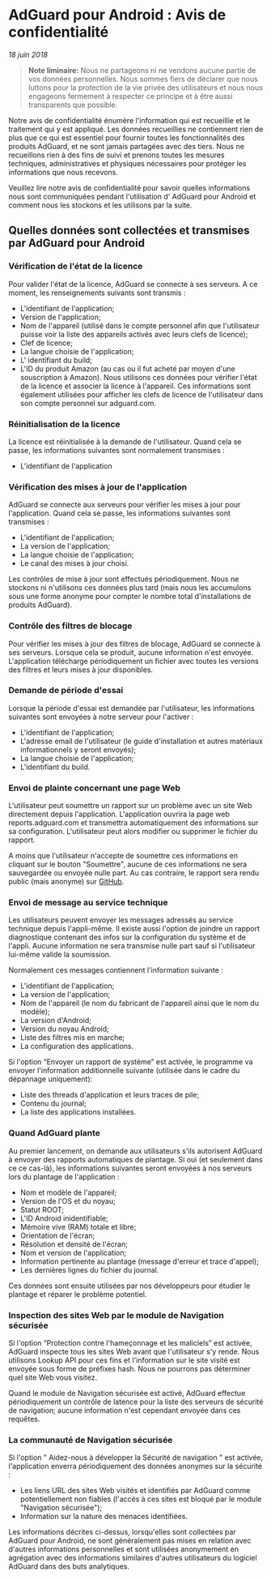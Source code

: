 # AdGuard pour Android : Avis de confidentialité 
*18 juin 2018*
> **Note liminaire:** Nous ne partageons ni ne vendons aucune partie de vos données personnelles. Nous sommes fiers de déclarer que nous luttons pour la protection de la vie privée des utilisateurs et nous nous engageons fermement à respecter ce principe et à être aussi transparents que possible.

Notre avis de confidentialité énumère l'information qui est recueillie et le traitement qui y est appliqué. Les données recueillies ne contiennent rien de plus que ce qui est essentiel pour fournir toutes les fonctionnalités des produits AdGuard, et ne sont jamais partagées avec des tiers. Nous ne recueillons rien à des fins de suivi et prenons toutes les mesures techniques, administratives et physiques nécessaires pour protéger les informations que nous recevons.

Veuillez lire notre avis de confidentialité pour savoir quelles informations nous sont communiquées pendant l'utilisation d' AdGuard pour Android et comment nous les stockons et les utilisons par la suite.


## Quelles données sont collectées et transmises par AdGuard pour Android


### Vérification de l'état de la licence

Pour valider l'état de la licence, AdGuard se connecte à ses serveurs. A ce moment, les renseignements suivants sont transmis :

* L'identifiant de l'application;
* Version de l'application;
* Nom de l'appareil (utilisé dans le compte personnel afin que l'utilisateur puisse voir la liste des appareils activés avec leurs clefs de licence);
* Clef de licence;
* La langue choisie de l'application;
* L' identifiant du build;
* L'ID du produit Amazon (au cas ou il fut acheté par moyen d'une souscription à Amazon).
Nous utilisons ces données pour vérifier l'état de la licence et associer la licence à l'appareil. Ces informations sont également utilisées pour afficher les clefs de licence de l'utilisateur dans son compte personnel sur adguard.com.

### Réinitialisation de la licence

La licence est réinitialisée à la demande de l'utilisateur. Quand cela se passe, les informations suivantes sont normalement transmises :

* L'identifiant de l'application

### Vérification des mises à jour de l'application

AdGuard se connecte aux serveurs pour vérifier les mises à jour pour l'application. Quand cela se passe, les informations suivantes sont transmises :

* L'identifiant de l'application;
* La version de l'application;
* La langue choisie de l'application;
* Le canal des mises à jour choisi.

Les contrôles de mise à jour sont effectués périodiquement. Nous ne stockons ni n'utilisons ces données plus tard (mais nous les accumulons sous une forme anonyme pour compter le nombre total d'installations de produits AdGuard).

### Contrôle des filtres de blocage

Pour vérifier les mises à jour des filtres de blocage, AdGuard se connecte à ses serveurs. Lorsque cela se produit, aucune information n'est envoyée. L'application télécharge périodiquement un fichier avec toutes les versions des filtres et leurs mises à jour disponibles.

### Demande de période d'essai

Lorsque la période d'essai est demandée par l'utilisateur, les informations suivantes sont envoyées à notre serveur pour l'activer :

* L'identifiant de l'application;
* L'adresse email de l'utilisateur (le guide d'installation et autres matériaux informationnels y seront envoyés);
* La langue choisie de l'application;
* L'identifiant du build.

### Envoi de plainte concernant une page Web

L'utilisateur peut soumettre un rapport sur un problème avec un site Web directement depuis l'application. L'application ouvrira la page web reports.adguard.com et transmettra automatiquement des informations sur sa configuration. L'utilisateur peut alors modifier ou supprimer le fichier du rapport.

A moins que l'utilisateur n'accepte de soumettre ces informations en cliquant sur le bouton "Soumettre", aucune de ces informations ne sera sauvegardée ou envoyée nulle part. Au cas contraire, le rapport sera rendu public (mais anonyme) sur [GitHub](https://github.com/adguardteam/adguardfilters/issues).

### Envoi de message au service technique

Les utilisateurs peuvent envoyer les messages adressés au service technique depuis l'appli-même. Il existe aussi l'option de joindre un rapport diagnostique contenant des infos sur la configuration du système et de l'appli. Aucune information ne sera transmise nulle part sauf si l'utilisateur lui-même valide la soumission.

Normalement ces messages contiennent l'information suivante :

* L'identifiant de l'application;
* La version de l'application;
* Nom de l'appareil (le nom du fabricant de l'appareil ainsi que le nom du modèle);
* La version d'Android;
* Version du noyau Android;
* Liste des filtres mis en marche;
* La configuration des applications.

Si l'option “Envoyer un rapport de système” est activée, le programme va envoyer l'information additionnelle suivante (utilisée dans le cadre du dépannage uniquement):

* Liste des threads d'application et leurs traces de pile;
* Contenu du journal;
* La liste des applications installées.

### Quand AdGuard plante

Au premier lancement, on demande aux utilisateurs s'ils autorisent AdGuard à envoyer des rapports automatiques de plantage. Si oui (et seulement dans ce ce cas-là), les informations suivantes seront envoyées à nos serveurs lors du plantage de l'application :

* Nom et modèle de l'appareil;
* Version de l'OS et du noyau;
* Statut ROOT;
* L'ID Android inidentifiable;
* Mémoire vive (RAM) totale et libre;
* Orientation de l'écran;
* Résolution et densité de l'écran;
* Nom et version de l'application;
* Information pertinente au plantage (message d'erreur et trace d'appel);
* Les dernières lignes du fichier du journal.

Ces données sont ensuite utilisées par nos développeurs pour étudier le plantage et réparer le problème potentiel.

### Inspection des sites Web par le module de Navigation sécurisée 

Si l'option “Protection contre l'hameçonnage et les maliciels” est activée, AdGuard inspecte tous les sites Web avant que l'utilisateur s'y rende. Nous utilisons Lookup API pour ces fins et l'information sur le site visité est envoyée sous forme de préfixes hash. Nous ne pourrons pas déterminer quel site Web vous visitez.

Quand le module de Navigation sécurisée est activé, AdGuard effectue périodiquement un contrôle de latence pour la liste des serveurs de sécurité de navigation; aucune information n'est cependant envoyée dans ces requêtes.

### La communauté de Navigation sécurisée

Si l'option " Aidez-nous à développer la Sécurité de navigation " est activée, l'application enverra périodiquement des données anonymes sur la sécurité :

* Les liens URL des sites Web visités et identifiés par AdGuard comme potentiellement non fiables (l'accès à ces sites est bloqué par le module "Navigation sécurisée");
* Information sur la nature des menaces identifiées.

Les informations décrites ci-dessus, lorsqu'elles sont collectées par AdGuard pour Android, ne sont généralement pas mises en relation avec d'autres informations personnelles et sont utilisées anonymement en agrégation avec des informations similaires d'autres utilisateurs du logiciel AdGuard dans des buts analytiques.

